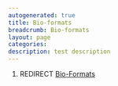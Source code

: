 ```yaml
---
autogenerated: true
title: Bio-formats
breadcrumb: Bio-formats
layout: page
categories: 
description: test description
---
```


1.  REDIRECT [Bio-Formats](Bio-Formats )
